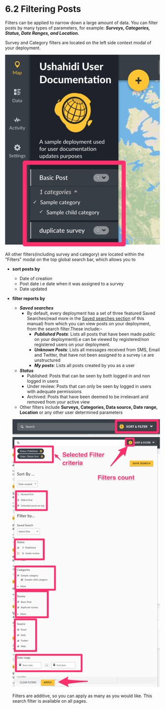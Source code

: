 # 6.2 Filtering Posts

Filters can be applied to narrow down a large amount of data. You can filter posts by many types of parameters, for example: _**Surveys, Categories, Status, Date Ranges, and Location.**_

Survey and Category filters are located on the left side context modal of your deployment.

![](../.gitbook/assets/survey_and_category_modals.png)

All other filters\(including survey and category\) are located within the "Filters" modal on the top global search bar, which allows you to

* **sort posts by**
  * Date of creation
  * Post date i.e date when it was assigned to a survey
  * Date updated
* **filter reports by**

  * _**Saved searches**_
    * By default, every deployment has a set of three featured Saved Searches\(read more in the [Saved searches section](../7.-analysing-data-on-your-deployment/7.1-saved-searches.md) of this manual\) from which you can view posts on your deployment, from the search filter.These include:-
      * _**Published Posts**_: Lists all posts that have been made public on your deployment\(i.e can be viewed by registered/non registered users on your deployment.
      * _**Unknown Posts**_: Lists all messages received from SMS, Email and Twitter, that have not been assigned to a survey i.e are unstructured
      * _**My posts**_: Lists all posts created by you as a user
  * _**Status**_
    * Published: Posts that can be seen by both logged in and non logged in users
    * Under review: Posts that can only be seen by logged in users with adequate permissions
    * Archived: Posts that have been deemed to be irrelevant and removed from your active view
  * Other filters include **Surveys, Categories, Data source, Date range, Location** or any other user determined parameters

  ![](../.gitbook/assets/filter_pane.png)![](../.gitbook/assets/search_filter.png)Filters are additive, so you can apply as many as you would like. This search filter is available on all pages.

